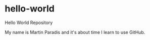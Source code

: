 # hello-world
Hello World Repository

My name is Martin Paradis and it's about time I learn to use GitHub.
